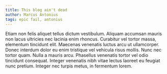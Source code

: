```yaml
---
title: This blog ain't dead
author: Marcus Antonius
tags: epic fail, antonius
---
```


Etiam non felis aliquet tellus dictum vestibulum. Aliquam accumsan mauris non
lacus ultricies nec lacinia enim rhoncus. Curabitur vel tortor massa, elementum
tincidunt elit. Maecenas venenatis luctus arcu ut ullamcorper. Donec interdum
dolor eu enim tristique vel vehicula risus mollis. Nunc nec tortor quam. Nulla
a mauris arcu. Phasellus venenatis tortor vel odio tincidunt consequat. Integer
venenatis nibh vitae lectus laoreet eu feugiat nunc pretium. Integer nec turpis
metus, in fermentum lorem.
